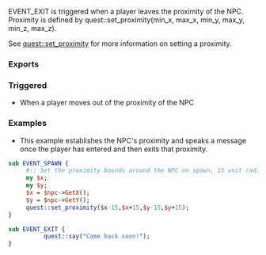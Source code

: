 EVENT_EXIT is triggered when a player leaves the proximity of the NPC.  Proximity is defined by quest::set_proximity(min_x, max_x, min_y, max_y, min_z, max_z).  

See [quest::set_proximity](https://github.com/EQEmu/Server/wiki/Perl-Quest-set_proximity) for more information on setting a proximity.

### Exports

### Triggered

* When a player moves out of the proximity of the NPC

### Examples

* This example establishes the NPC's proximity and speaks a message once the player has entered and then exits that proximity.

```perl
sub EVENT_SPAWN {
     #:: Set the proximity bounds around the NPC on spawn, 15 unit radius
     my $x;
     my $y;
     $x = $npc->GetX();
     $y = $npc->GetY();
     quest::set_proximity($x-15,$x+15,$y-15,$y+15);
}

sub EVENT_EXIT {
          quest::say("Come back soon!");
}
```